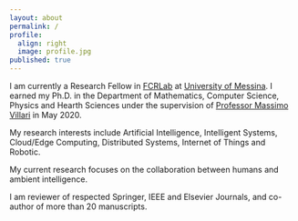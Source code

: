 ```yaml
---
layout: about
permalink: /
profile:
  align: right
  image: profile.jpg
published: true
---
```


I am currently a Research Fellow in <a href="https://fcrlab.unime.it/">FCRLab</a> at <a href="https://international.unime.it/">University of Messina</a>. I earned my Ph.D. in the Department of Mathematics, Computer Science, Physics and Hearth Sciences under the supervision of <a href="https://www.scopus.com/authid/detail.uri?authorId=12645423500">Professor Massimo Villari</a> in May 2020.

My research interests include Artificial Intelligence, Intelligent Systems, Cloud/Edge Computing, Distributed Systems, Internet of Things and Robotic. 

My current research focuses on the collaboration between humans and ambient intelligence.

I am reviewer of respected Springer, IEEE and Elsevier Journals, and co-author of more than 20 manuscripts.
